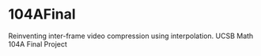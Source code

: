 # 104AFinal
Reinventing inter-frame video compression using interpolation. UCSB Math 104A Final Project
